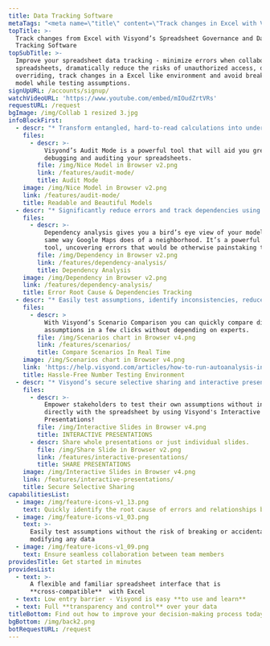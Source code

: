 ```yaml
---
title: Data Tracking Software
metaTags: "<meta name=\"title\" content=\"Track changes in Excel with Visyond’s Spreadsheet Governance\">\r\n\r\n<meta name=\"description\" content=\"Track changes in Excel and take control of your spreadsheets by using Visyond’s smart spreadsheet governance and compliance data tracking software.\">\r\n\r\n<meta name=\"keywords\" content=\"track changes in excel, spreadsheet governance\">\r\n"
topTitle: >-
  Track changes from Excel with Visyond’s Spreadsheet Governance and Data
  Tracking Software
topSubTitle: >-
  Improve your spreadsheet data tracking - minimize errors when collaborating on
  spreadsheets, dramatically reduce the risks of unauthorized access, data
  overriding, track changes in a Excel like environment and avoid breaking the
  model while testing assumptions.
signUpURL: /accounts/signup/
watchVideoURL: 'https://www.youtube.com/embed/mIOudZrtVRs'
requestURL: /request
bgImage: /img/Collab 1 resized 3.jpg
infoBlockFirst:
  - descr: "* Transform entangled, hard-to-read calculations into understandable relations between data points with the help of natural formula names, intuitive auto-formatting, and trend lines \r\n* Drastically reduce the time & effort involved in auditing and debugging your model with Visyond’s Audit Mode\r\n"
    files:
      - descr: >-
          Visyond’s Audit Mode is a powerful tool that will aid you greatly in
          debugging and auditing your spreadsheets.
        file: /img/Nice Model in Browser v2.png
        link: /features/audit-mode/
        title: Audit Mode
    image: /img/Nice Model in Browser v2.png
    link: /features/audit-mode/
    title: Readable and Beautiful Models
  - descr: "* Significantly reduce errors and track dependencies using Visyond’s Intelligent Root Cause Analysis - saving you time and costly mistakes \r\n* You no longer need to go through dozens of cells and calculations manually to find what is causing errors - we will show you exactly where the problem is\r\n* Visyond’s Dependencies and Impact analysis will visualize how different cells are connected and impact one another in just a few clicks\r\n"
    files:
      - descr: >-
          Dependency analysis gives you a bird’s eye view of your model in the
          same way Google Maps does of a neighborhood. It’s a powerful auditing
          tool, uncovering errors that would be otherwise painstaking to catch.
        file: /img/Dependency in Browser v2.png
        link: /features/dependency-analysis/
        title: Dependency Analysis
    image: /img/Dependency in Browser v2.png
    link: /features/dependency-analysis/
    title: Error Root Cause & Dependencies Tracking
  - descr: "* Easily test assumptions, identify inconsistencies, reduce risk of errors and measure the impact of different inputs \r\n* Dramatically reduce the time it takes to review all the possibilities and make smart business decisions\r\n"
    files:
      - descr: >
          With Visyond’s Scenario Comparison you can quickly compare different
          assumptions in a few clicks without depending on experts.
        file: /img/Scenarios chart in Browser v4.png
        link: /features/scenarios/
        title: Compare Scenarios In Real Time
    image: /img/Scenarios chart in Browser v4.png
    link: 'https://help.visyond.com/articles/how-to-run-autoanalysis-in-visyond/'
    title: Hassle-Free Number Testing Environment
  - descr: "* Visyond’s secure selective sharing and interactive presentations & calculators provide a safe, secure and controlled environment for testing assumptions\r\n* Safely test assumptions without compromising or changing the calculations and underlying logic of the model\r\n"
    files:
      - descr: >-
          Empower stakeholders to test their own assumptions without interacting
          directly with the spreadsheet by using Visyond's Interactive
          Presentations!
        file: /img/Interactive Slides in Browser v4.png
        title: INTERACTIVE PRESENTATIONS
      - descr: Share whole presentations or just individual slides.
        file: /img/Share Slide in Browser v2.png
        link: /features/interactive-presentations/
        title: SHARE PRESENTATIONS
    image: /img/Interactive Slides in Browser v4.png
    link: /features/interactive-presentations/
    title: Secure Selective Sharing
capabilitiesList:
  - image: /img/feature-icons-v1_13.png
    text: Quickly identify the root cause of errors and relationships between cells
  - image: /img/feature-icons-v1_03.png
    text: >-
      Easily test assumptions without the risk of breaking or accidentally
      modifying any data
  - image: /img/feature-icons-v1_09.png
    text: Ensure seamless collaboration between team members
providesTitle: Get started in minutes
providesList:
  - text: >-
      A flexible and familiar spreadsheet interface that is
      **cross-compatible**  with Excel
  - text: Low entry barrier - Visyond is easy **to use and learn**
  - text: Full **transparency and control** over your data
titleBottom: Find out how to improve your decision-making process today
bgBottom: /img/back2.png
botRequestURL: /request
---
```


